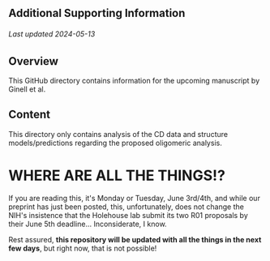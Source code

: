 ## Additional Supporting Information
###### Last updated 2024-05-13

## Overview
This GitHub directory contains information for the upcoming manuscript by Ginell et al.

## Content
This directory only contains analysis of the CD data and structure models/predictions regarding the proposed oligomeric analysis.


# WHERE ARE ALL THE THINGS!?
If you are reading this, it's Monday or Tuesday, June 3rd/4th, and while our preprint has just been posted, this, unfortunately, does not change the NIH's insistence that the Holehouse lab submit its two R01 proposals by their June 5th deadline... Inconsiderate, I know.

Rest assured, **this repository will be updated with all the things in the next few days**, but right now, that is not possible!

